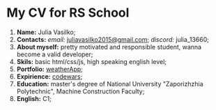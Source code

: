 # My CV for RS School

1. **Name:** Julia Vasilko;
2. **Contacts:** *email:* juliavasilko2015@gmail.com;
                 *discord:* julia_13660;
3. **About myself:** pretty motivated and responsible student, wanna become a valid developer;
4. **Skils:** basic html/css/js, high speaking english level;
5. **Portfolio:** [weatherApp](https://github.com/JuliaVasilko/WeatherApp);
6. **Expirience:** [codewars](https://www.codewars.com/users/JuliaVasilko);
7. **Education:** master's degree of National University "Zaporizhzhia Polytechnic", Machine Construction Faculty;
8. **English:** C1;